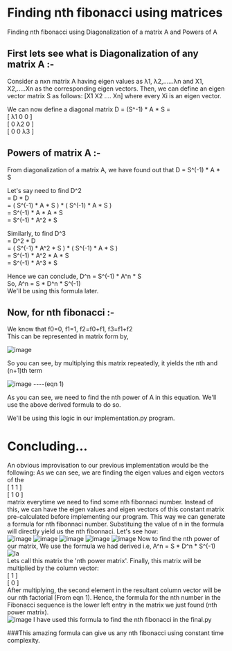# Finding nth fibonacci using matrices
Finding nth fibonacci using Diagonalization of a matrix A and Powers of A

## First lets see what is Diagonalization of any matrix A :-

Consider a nxn matrix A having eigen values as λ1, λ2,......λn and X1, X2,.....Xn as the corresponding eigen vectors.
Then, we can define an eigen vector matrix S as follows: [X1 X2 ....  Xn] where every Xi is an eigen vector.

We can now define a diagonal matrix D = (S^-1) * A * S = <br>
[ λ1 0 0 ]<br>
[ 0 λ2 0 ]<br>
[ 0 0 λ3 ]<br>

## Powers of matrix A :-

From diagonalization of a matrix A, we have found out that D = S^(-1) * A * S

Let's say need to find D^2 <br>
= D * D <br>
= ( S^(-1) * A * S ) * ( S^(-1) * A * S ) <br>
= S^(-1) * A * A * S <br>
= S^(-1) * A^2 * S <br>

Similarly, to find D^3 <br>
= D^2 * D <br>
= ( S^(-1) * A^2 * S ) * ( S^(-1) * A * S ) <br>
= S^(-1) * A^2 * A * S <br>
= S^(-1) * A^3 * S <br>

Hence we can conclude, D^n = S^(-1) * A^n * S <br>
So,
A^n = S * D^n * S^(-1) <br>
We'll be using this formula later.

## Now, for nth fibonacci :-

We know that f0=0, f1=1, f2=f0+f1, f3=f1+f2 <br>
This can be represented in matrix form by, <br>

![image](https://user-images.githubusercontent.com/118650412/230645911-286e106b-0d10-4a12-864e-162b5aafcbe9.png)

So you can see, by multiplying this matrix repeatedly, it yields the nth and (n+1)th term

![image](https://user-images.githubusercontent.com/118650412/230646072-a7d2c0fe-1d86-4bb2-87bf-f4c1f8a94222.png)  ----(eqn 1)

As you can see, we need to find the nth power of A in this equation. We'll use the above derived formula to do so.

We'll be using this logic in our implementation.py program.

# Concluding...

An obvious improvisation to our previous implementation would be the following:
As we can see, we are finding the eigen values and eigen vectors of the <br>
[ 1 1 ]<br>
[ 1 0 ]<br>
matrix everytime we need to find some nth fibonnaci number. Instead of this, we can have the eigen values and eigen vectors of this constant matrix pre-calculated before implementing our program. This way we can generate a formula for nth fibonnaci number. Substituing the value of n in the formula will directly yield us the nth fibonnaci. Let's see how: <br>
![image](https://user-images.githubusercontent.com/118650412/232274373-bf8f741a-a4dd-4d8e-9196-3862db9a85a7.png)
![image](https://user-images.githubusercontent.com/118650412/232274382-bacafaf9-9917-490b-b56e-e3672d9cae7f.png)
![image](https://user-images.githubusercontent.com/118650412/232274387-f6ba98f5-6ea7-43a6-8d3c-80699f07ede1.png)
![image](https://user-images.githubusercontent.com/118650412/232274391-d6488f88-b199-4519-b3cc-3bd5ece5afb8.png)
![image](https://user-images.githubusercontent.com/118650412/232274393-65fd7190-3e84-4858-98b0-414151e9ed39.png)
Now to find the nth power of our matrix,
We use the formula we had derived i.e, A^n = S * D^n * S^(-1)
![la](https://user-images.githubusercontent.com/118650412/232274530-f51bc627-fe1e-4470-ad6d-4db1c5d2436a.jpg) <br>
Lets call this matrix the 'nth power matrix'.
Finally, this matrix will be multiplied by the column vector: <br>
[ 1 ]<br>
[ 0 ]<br>
After multiplying, the second element in the resultant column vector will be our nth factorial (From eqn 1).
Hence, the formula for the nth number in the Fibonacci sequence is the lower left entry in the matrix we just found (nth power matrix). <br>
![image](https://user-images.githubusercontent.com/118650412/232274672-c8d6e420-d1ae-4df4-ac4a-4bd985c45d2d.png)
I have used this formula to find the nth fibonacci in the final.py

###This amazing formula can give us any nth fibonacci using constant time complexity.
